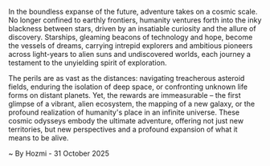 
In the boundless expanse of the future, adventure takes on a cosmic scale. No longer confined to earthly frontiers, humanity ventures forth into the inky blackness between stars, driven by an insatiable curiosity and the allure of discovery. Starships, gleaming beacons of technology and hope, become the vessels of dreams, carrying intrepid explorers and ambitious pioneers across light-years to alien suns and undiscovered worlds, each journey a testament to the unyielding spirit of exploration.

The perils are as vast as the distances: navigating treacherous asteroid fields, enduring the isolation of deep space, or confronting unknown life forms on distant planets. Yet, the rewards are immeasurable – the first glimpse of a vibrant, alien ecosystem, the mapping of a new galaxy, or the profound realization of humanity's place in an infinite universe. These cosmic odysseys embody the ultimate adventure, offering not just new territories, but new perspectives and a profound expansion of what it means to be alive.

~ By Hozmi - 31 October 2025

